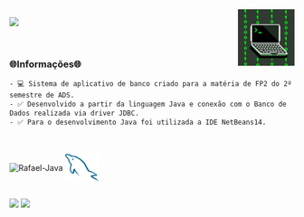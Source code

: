 <img align="right" alt="gif-gif" src="https://github.com/Rafael-MJ/Rafael-MJ/blob/main/gif.gif" height="100" width="100"/>

![](https://readme-typing-svg.herokuapp.com/?font=Press+Start+10P&color=00ff9c&size=14&lines=Sistema+de+Aplicativo+de+Banco.;+Desenvolvido+para+a+Fábrica+de+Projetos+II!)

<br/> 

   <h3> 🌐Informações🌐 </h3>
  
    - 💻 Sistema de aplicativo de banco criado para a matéria de FP2 do 2º semestre de ADS.
    - ✅ Desenvolvido a partir da linguagem Java e conexão com o Banco de Dados realizada via driver JDBC.
    - ✅ Para o desenvolvimento Java foi utilizada a IDE NetBeans14.
    
<br/>

<div style="display: inline_block"><br>
 <img align="center" alt="Rafael-Java" height="50" width="60" src="https://raw.githubusercontent.com/jmnote/z-icons/master/svg/java.svg">
 <img align="center" alt="Rafael-MySQL" height="50" width="60" src="https://raw.githubusercontent.com/devicons/devicon/master/icons/mysql/mysql-plain.svg">

</div>

  ##
 
<div> 
  <a href="https://br.linkedin.com/in/rafael-modena-jakubovsky-8aa462249" target="_blank"><img src="https://img.shields.io/badge/-LinkedIn-%230077B5?style=for-the-badge&logo=linkedin&logoColor=white" target="_blank"></a> 
  <a href = "mailto:?@gmail.com"><img src="https://img.shields.io/badge/-Email-%23333?style=for-the-badge&logo=gmail&logoColor=red" target="_blank"></a>
</div>

